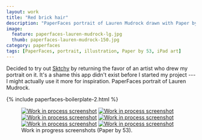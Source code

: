 ```yaml
---
layout: work
title: "Red brick hair"
description: "PaperFaces portrait of Lauren Mudrock drawn with Paper by 53 on an iPad."
image: 
  feature: paperfaces-lauren-mudrock-lg.jpg
  thumb: paperfaces-lauren-mudrock-150.jpg
category: paperfaces
tags: [PaperFaces, portrait, illustration, Paper by 53, iPad art]
---
```


Decided to try out [Sktchy](http://www.sktchy.com/) by returning the favor of an artist who drew my portrait on it. It's a shame this app didn't exist before I started my project --- I might actually use it more for inspiration. PaperFaces portrait of Lauren Mudrock.

{% include paperfaces-boilerplate-2.html %}

<figure class="half">
	<a href="{{ site.url }}/images/paperfaces-lauren-mudrock-process-1-lg.jpg"><img src="{{ site.url }}/images/paperfaces-lauren-mudrock-process-1-600.jpg" alt="Work in process screenshot"></a>
	<a href="{{ site.url }}/images/paperfaces-lauren-mudrock-process-2-lg.jpg"><img src="{{ site.url }}/images/paperfaces-lauren-mudrock-process-2-600.jpg" alt="Work in process screenshot"></a>
	<a href="{{ site.url }}/images/paperfaces-lauren-mudrock-process-3-lg.jpg"><img src="{{ site.url }}/images/paperfaces-lauren-mudrock-process-3-600.jpg" alt="Work in process screenshot"></a>
	<a href="{{ site.url }}/images/paperfaces-lauren-mudrock-process-4-lg.jpg"><img src="{{ site.url }}/images/paperfaces-lauren-mudrock-process-4-600.jpg" alt="Work in process screenshot"></a>
	<a href="{{ site.url }}/images/paperfaces-lauren-mudrock-process-5-lg.jpg"><img src="{{ site.url }}/images/paperfaces-lauren-mudrock-process-5-600.jpg" alt="Work in process screenshot"></a>
	<a href="{{ site.url }}/images/paperfaces-lauren-mudrock-process-6-lg.jpg"><img src="{{ site.url }}/images/paperfaces-lauren-mudrock-process-6-600.jpg" alt="Work in process screenshot"></a>
	<figcaption>Work in progress screenshots (Paper by 53).</figcaption>
</figure>